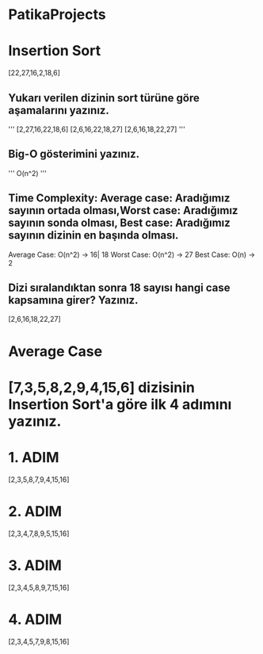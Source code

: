 # PatikaProjects
# Insertion Sort
[22,27,16,2,18,6]
## Yukarı verilen dizinin sort türüne göre aşamalarını yazınız.
'''
[2,27,16,22,18,6]
[2,6,16,22,18,27]
[2,6,16,18,22,27]
'''
## Big-O gösterimini yazınız.
'''
O(n^2)
'''
## Time Complexity: Average case: Aradığımız sayının ortada olması,Worst case: Aradığımız sayının sonda olması, Best case: Aradığımız sayının dizinin en başında olması.
Average Case: O(n^2) -> 16| 18
Worst Case: O(n^2) -> 27
Best Case: O(n) -> 2
## Dizi sıralandıktan sonra 18 sayısı hangi case kapsamına girer? Yazınız.
[2,6,16,18,22,27]
# Average Case
# [7,3,5,8,2,9,4,15,6] dizisinin Insertion Sort'a göre ilk 4 adımını yazınız.
# 1. ADIM
[2,3,5,8,7,9,4,15,16]
# 2. ADIM
[2,3,4,7,8,9,5,15,16]
# 3. ADIM
[2,3,4,5,8,9,7,15,16]
# 4. ADIM
[2,3,4,5,7,9,8,15,16]
